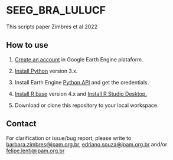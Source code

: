 # SEEG_BRA_LULUCF
This scripts paper Zimbres et al 2022

## How to use
1. [Create an account](https://signup.earthengine.google.com/) in Google Earth Engine plataform.

2. [Install Python](https://www.python.org/downloads/) version 3.x.

3. Install Earth Engine [Python API](https://developers.google.com/earth-engine/guides/python_install) and get the credentials. 

4. [Install R base](https://cran.r-project.org/bin/) version 4.x and [Install R Studio Desktop.](https://www.rstudio.com/products/rstudio/download/)

5. Download or clone this repository to your local workspace.


## Contact
For clarification or issue/bug report, please write to <barbara.zimbres@ipam.org.br>, <edriano.souza@ipam.org.br> and/or <felipe.lenti@ipam.org.br> 

